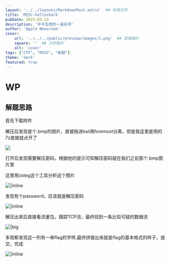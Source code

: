 ```yaml
---
layout: '../../layouts/MarkdownPost.astro'  ## 布局文件
title: 'MISC-helloshark'
pubDate: 2023-03-13
description: '平平无奇的一道杂项'
author: 'Apple Newsroom'
cover:
    url: '../../../public/preview/images/1.png'  ## 宽屏图片
    square: ''  ## 方形图片
    alt: 'cover'
tags: ["CTF", "MISC", "刷题"]
theme: 'dark'
featured: true
---
```


# WP

## 解题思路

首先下载附件

解压后发现是个.bmp的图片，直接拖进kali用foremost分离，但是我这里是用的7z直接就点开了

![](https://i.328888.xyz/2023/03/16/K53DP.png)


打开后发现需要解压密码，根据他的提示可知解压密码就在我们之前那个.bmp图片里

这里用zsteg这个工具分析这个图片

![|inline](https://i.328888.xyz/2023/03/16/K5cSt.png)

发现有个password，应该就是解压密码

![|inline](https://i.328888.xyz/2023/03/16/K5R3X.png)

解压出来后直接看流量包，跟踪TCP流，最终找到一条比较可疑的数据流

![|big](https://i.328888.xyz/2023/03/16/K5piJ.png)

多观察发现这一列有一串flag的字样,最终拼接出来就是flag的基本格式的样子，提交，完成

![|inline](https://i.328888.xyz/2023/03/16/K5Bbc.png)